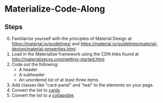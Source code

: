 # Materialize-Code-Along

## Steps

0. Familiarize yourself with the principles of Material Design at https://material.io/guidelines/ and https://material.io/guidelines/material-design/material-properties.html.
1. Load in the Materialize framework using the CDN links found at http://materializecss.com/getting-started.html.
2. Code out the following:
   * A header
   * A subheader
   * An unordered list of at least three items
3. Add classes like "card-panel" and "teal" to the elements on your page.
4. Convert the list to [cards](http://materializecss.com/cards.html).
5. Convert the list to a [collapsible](http://materializecss.com/collapsible.html).
